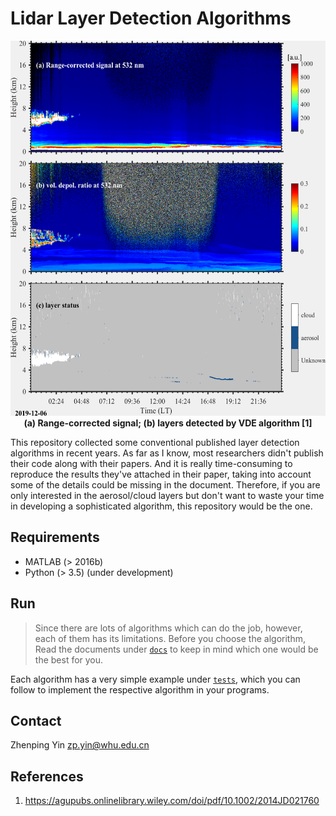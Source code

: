 # Lidar Layer Detection Algorithms

<p align='center'>
<img src='./img/VDE_layer_detection.png', width=550, height=600, lat='layers'>
<br>
<b>(a) Range-corrected signal; (b) layers detected by VDE algorithm [1]</b>

This repository collected some conventional published layer detection algorithms in recent years. As far as I know, most researchers didn't publish their code along with their papers. And it is really time-consuming to reproduce the results they've attached in their paper, taking into account some of the details could be missing in the document. Therefore, if you are only interested in the aerosol/cloud layers but don't want to waste your time in developing a sophisticated algorithm, this repository would be the one.

## Requirements

- MATLAB (> 2016b)
- Python (> 3.5) (under development)

## Run

> Since there are lots of algorithms which can do the job, however, each of them has its limitations. Before you choose the algorithm, Read the documents under [`docs`](./docs) to keep in mind which one would be the best for you.

Each algorithm has a very simple example under [`tests`](./tests), which you can follow to implement the respective algorithm in your programs.

## Contact

Zhenping Yin <zp.yin@whu.edu.cn>

## References

1. https://agupubs.onlinelibrary.wiley.com/doi/pdf/10.1002/2014JD021760